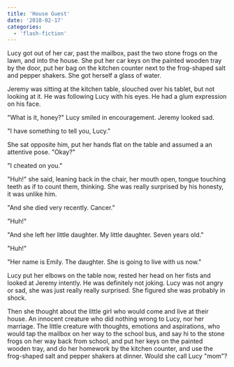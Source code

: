 ```yaml
---
title: 'House Guest'
date: '2018-02-17'
categories:
  - 'flash-fiction'
---
```


Lucy got out of her car, past the mailbox, past the two stone frogs on the lawn,
and into the house. She put her car keys on the painted wooden tray by the door,
put her bag on the kitchen counter next to the frog-shaped salt and pepper
shakers. She got herself a glass of water.

<!-- truncate -->


Jeremy was sitting at the kitchen table, slouched over his tablet, but not
looking at it. He was following Lucy with his eyes. He had a glum expression on
his face.

"What is it, honey?" Lucy smiled in encouragement. Jeremy looked sad.

"I have something to tell you, Lucy."

She sat opposite him, put her hands flat on the table and assumed a an attentive
pose. "Okay?"

"I cheated on you."

"Huh!" she said, leaning back in the chair, her mouth open, tongue touching
teeth as if to count them, thinking. She was really surprised by his honesty, it
was unlike him.

"And she died very recently. Cancer."

"Huh!"

"And she left her little daughter. My little daughter. Seven years old."

"Huh!"

"Her name is Emily. The daughter. She is going to live with us now."

Lucy put her elbows on the table now, rested her head on her fists and looked at
Jeremy intently. He was definitely not joking. Lucy was not angry or sad, she
was just really really surprised. She figured she was probably in shock.

Then she thought about the little girl who would come and live at their house.
An innocent creature who did nothing wrong to Lucy, nor her marriage. The little
creature with thoughts, emotions and aspirations, who would tap the mailbox on
her way to the school bus, and say hi to the stone frogs on her way back from
school, and put her keys on the painted wooden tray, and do her homework by the
kitchen counter, and use the frog-shaped salt and pepper shakers at dinner.
Would she call Lucy "mom"?
